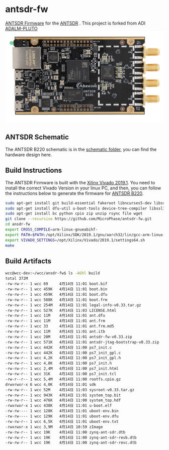 # antsdr-fw
[ANTSDR Firmware](https://github.com/MicroPhase/antsdr-fw) for the [ANTSDR](https://item.taobao.com/item.htm?spm=a230r.1.14.16.34e21142YIlxqx&id=647986963313&ns=1&abbucket=2#detail) .
This project is forked from ADI [ADALM-PLUTO ](https://github.com/analogdevicesinc/plutosdr-fw) 
![ANTSDR](./images/ANTSDR.png)

## ANTSDR Schematic
The ANTSDR  B220 schematic is in the [schematic folder](./schematic),  you can find the hardware design here.
## Build Instructions
The ANTSDR Firmware is built with the [Xilinx Vivado 2019.1](https://www.xilinx.com/member/forms/download/xef-vivado.html?filename=Xilinx_Vivado_SDK_Web_2019.1_0524_1430_Lin64.bin). You need to install the correct Vivado Version in your linux PC, and then, you can follow the instructions below to generate the firmware for [ANTSDR B220](https://item.taobao.com/item.htm?spm=a230r.1.14.16.34e21142YIlxqx&id=647986963313&ns=1&abbucket=2#detail).
```bash
sudo apt-get install git build-essential fakeroot libncurses5-dev libssl-dev ccache 
sudo apt-get install dfu-util u-boot-tools device-tree-compiler libssl1.0-dev mtools
sudo apt-get install bc python cpio zip unzip rsync file wget 
git clone --recursive https://github.com/MicroPhase/antsdr-fw.git 
cd ansdr-fw 
export CROSS_COMPILE=arm-linux-gnueabihf- 
export PATH=$PATH:/opt/Xilinx/SDK/2019.1/gnu/aarch32/lin/gcc-arm-linux-gnueabi/bin 
export VIVADO_SETTINGS=/opt/Xilinx/Vivado/2019.1/settings64.sh
make
```
## Build Artifacts 
```bash 
wcc@wcc-dev:~/wcc/ansdr-fw$ ls -AGhl build 
total 372M 
-rw-rw-r-- 1 wcc 69     4月14日 11:01 boot.bif 
-rw-rw-r-- 1 wcc 459K   4月14日 11:01 boot.bin 
-rw-rw-r-- 1 wcc 459K   4月14日 11:01 boot.dfu 
-rw-rw-r-- 1 wcc 588K   4月14日 11:01 boot.frm 
-rw-rw-r-- 1 wcc 254M   4月14日 11:01 legal-info-v0.33.tar.gz 
-rw-rw-r-- 1 wcc 527K   4月14日 11:03 LICENSE.html 
-rw-rw-r-- 1 wcc 11M    4月14日 11:01 ant.dfu 
-rw-rw-r-- 1 wcc 11M    4月14日 11:01 ant.frm 
-rw-rw-r-- 1 wcc 33     4月14日 11:01 ant.frm.md5 
-rw-rw-r-- 1 wcc 11M    4月14日 11:01 ant.itb 
-rw-rw-r-- 1 wcc 20M    4月14日 11:01 antsdr-fw-v0.33.zip 
-rw-rw-r-- 1 wcc 571K   4月14日 11:01 antsdr-jtag-bootstrap-v0.33.zip 
-rw-rw-r-- 1 wcc 442K   4月14日 11:00 ps7_init.c 
-rw-rw-r-- 1 wcc 442K   4月14日 11:00 ps7_init_gpl.c
-rw-rw-r-- 1 wcc 4,2K   4月14日 11:00 ps7_init_gpl.h 
-rw-rw-r-- 1 wcc 4,8K   4月14日 11:00 ps7_init.h
-rw-rw-r-- 1 wcc 2,4M   4月14日 11:00 ps7_init.html 
-rw-rw-r-- 1 wcc 31K    4月14日 11:00 ps7_init.tcl 
-rw-r--r-- 1 wcc 5,4M   4月14日 11:00 rootfs.cpio.gz 
drwxrwxr-x 6 wcc 4,0K   4月14日 11:01 sdk 
-rw-rw-r-- 1 wcc 52M    4月14日 11:03 sysroot-v0.33.tar.gz 
-rw-rw-r-- 1 wcc 943K   4月14日 11:01 system_top.bit 
-rw-rw-r-- 1 wcc 476K   4月14日 11:00 system_top.hdf 
-rwxrwxr-x 1 wcc 438K   4月14日 11:01 u-boot.elf 
-rw-rw---- 1 wcc 128K   4月14日 11:01 uboot-env.bin 
-rw-rw---- 1 wcc 129K   4月14日 11:01 uboot-env.dfu 
-rw-rw-r-- 1 wcc 6,5K   4月14日 11:01 uboot-env.txt 
-rwxrwxr-x 1 wcc 3,9M   4月14日 10:59 zImage 
-rw-rw-r-- 1 wcc 19K    4月14日 11:00 zynq-ant-sdr.dtb 
-rw-rw-r-- 1 wcc 19K    4月14日 11:00 zynq-ant-sdr-revb.dtb 
-rw-rw-r-- 1 wcc 19K    4月14日 11:00 zynq-ant-sdr-revc.dtb
 ```

